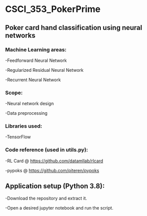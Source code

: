 # CSCI_353_PokerPrime

## Poker card hand classification using neural networks

### Machine Learning areas:

-Feedforward Neural Network

-Regularized Residual Neural Network

-Recurrent Neural Network


### Scope:

-Neural network design

-Data preprocessing


### Libraries used:

-TensorFlow

### Code reference (used in utils.py):

-RL Card @ https://github.com/datamllab/rlcard

-pypoks @ https://github.com/piteren/pypoks


## Application setup (Python 3.8):

-Download the repository and extract it.

-Open a desired jupyter notebook and run the script.
